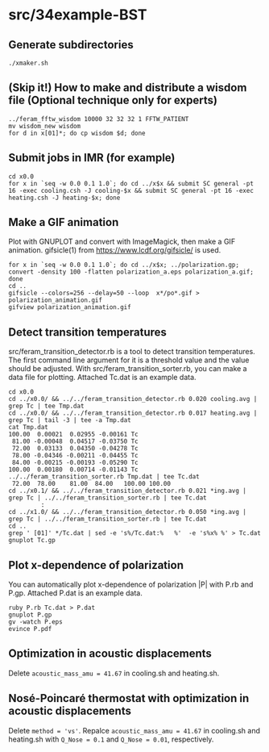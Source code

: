 src/34example-BST
=================
## Generate subdirectories
    ./xmaker.sh

## (Skip it!) How to make and distribute a wisdom file (Optional technique only for experts)
    ../feram_fftw_wisdom 10000 32 32 32 1 FFTW_PATIENT
    mv wisdom_new wisdom
    for d in x[01]*; do cp wisdom $d; done

## Submit jobs in IMR (for example)
    cd x0.0
    for x in `seq -w 0.0 0.1 1.0`; do cd ../x$x && submit SC general -pt 16 -exec cooling.csh -J cooling-$x && submit SC general -pt 16 -exec heating.csh -J heating-$x; done

## Make a GIF animation
Plot with GNUPLOT and convert with ImageMagick, then make a GIF animation.
gifsicle(1) from https://www.lcdf.org/gifsicle/ is used.

    for x in `seq -w 0.0 0.1 1.0`; do cd ../x$x; ../polarization.gp; convert -density 100 -flatten polarization_a.eps polarization_a.gif; done
    cd ..
    gifsicle --colors=256 --delay=50 --loop  x*/po*.gif > polarization_animation.gif
    gifview polarization_animation.gif

## Detect transition temperatures
src/feram_transition_detector.rb is a tool to detect transition temperatures.
The first command line argument for it is a threshold value and the value should be adjusted.
With src/feram_transition_sorter.rb, you can make a data file for plotting.
Attached Tc.dat is an example data.

    cd x0.0
    cd ../x0.0/ && ../../feram_transition_detector.rb 0.020 cooling.avg | grep Tc | tee Tmp.dat
    cd ../x0.0/ && ../../feram_transition_detector.rb 0.017 heating.avg | grep Tc | tail -3 | tee -a Tmp.dat
    cat Tmp.dat
    100.00  0.00021  0.02955 -0.00161 Tc
     81.00 -0.00048  0.04517 -0.03750 Tc
     72.00  0.03133  0.04350 -0.04278 Tc
     78.00 -0.04346 -0.00211 -0.04455 Tc
     84.00 -0.00215 -0.00193 -0.05290 Tc
    100.00  0.00180  0.00714 -0.01143 Tc
    ../../feram_transition_sorter.rb Tmp.dat | tee Tc.dat
     72.00  78.00    81.00  84.00   100.00 100.00
    cd ../x0.1/ && ../../feram_transition_detector.rb 0.021 *ing.avg | grep Tc | ../../feram_transition_sorter.rb | tee Tc.dat
             :
    cd ../x1.0/ && ../../feram_transition_detector.rb 0.050 *ing.avg | grep Tc | ../../feram_transition_sorter.rb | tee Tc.dat
    cd ..
    grep ' [01]' */Tc.dat | sed -e 's%/Tc.dat:%   %'  -e 's%x% %' > Tc.dat
    gnuplot Tc.gp

## Plot x-dependence of polarization
You can automatically plot x-dependence of
polarization |P| with P.rb and P.gp.
Attached P.dat is an example data.

    ruby P.rb Tc.dat > P.dat
    gnuplot P.gp
    gv -watch P.eps
    evince P.pdf

## Optimization in acoustic displacements
Delete `acoustic_mass_amu = 41.67` in cooling.sh and heating.sh.

## Nosé-Poincaré thermostat with optimization in acoustic displacements
Delete `method = 'vs'`.
Repalce `acoustic_mass_amu = 41.67` in cooling.sh and heating.sh with
`Q_Nose = 0.1` and `Q_Nose = 0.01`, respectively.
